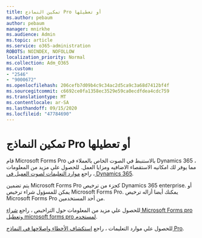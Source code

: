 ```yaml
---
title: تمكين النماذج Pro أو تعطيلها
ms.author: pebaum
author: pebaum
manager: mnirkhe
ms.audience: Admin
ms.topic: article
ms.service: o365-administration
ROBOTS: NOINDEX, NOFOLLOW
localization_priority: Normal
ms.collection: Adm_O365
ms.custom:
- "2546"
- "9000672"
ms.openlocfilehash: 206cefb7d09b4c9c34ac2d5ca9c3a68d7412bf4f
ms.sourcegitcommit: c6692ce0fa1358ec3529e59ca0ecdfdea4cdc759
ms.translationtype: MT
ms.contentlocale: ar-SA
ms.lasthandoff: 09/15/2020
ms.locfileid: "47784690"
---
```

# <a name="enable-or-disable-forms-pro"></a>تمكين النماذج Pro أو تعطيلها

قام Microsoft Forms Pro بالاستنبط في الصوت الخاص بالعملاء في Dynamics 365 ، مما يوفر لك امكانيه الاستقصاء الاضافيه ومزايا العمل. للحصول علي مزيد من المعلومات ، راجع [موارد التعليمات لصوت العميل في Dynamics 365](https://go.microsoft.com/fwlink/p/?linkid=2128357).  

يتم تضمين Microsoft Forms Pro كجزء من ترخيص Dynamics 365 enterprise. أو يمكن للمسؤول شراء ترخيص Microsoft Forms Pro. يمكنك أيضا أزاله ترخيص Microsoft Forms Pro من أحد المستخدمين.  

للحصول علي مزيد من المعلومات حول التراخيص ، راجع [شراء Microsoft Forms pro](https://docs.microsoft.com/forms-pro/purchase#purchase-microsoft-forms-pro-for-users-in-a-dynamics-365-tenant) [وتعطيل microsoft forms pro لمستخدم](https://docs.microsoft.com/forms-pro/purchase#disable-microsoft-forms-pro-for-a-user-1).
  
للحصول علي موارد التعليمات ، راجع [استكشاف الأخطاء وإصلاحها في النماذج Pro](https://docs.microsoft.com/forms-pro/troubleshoot).